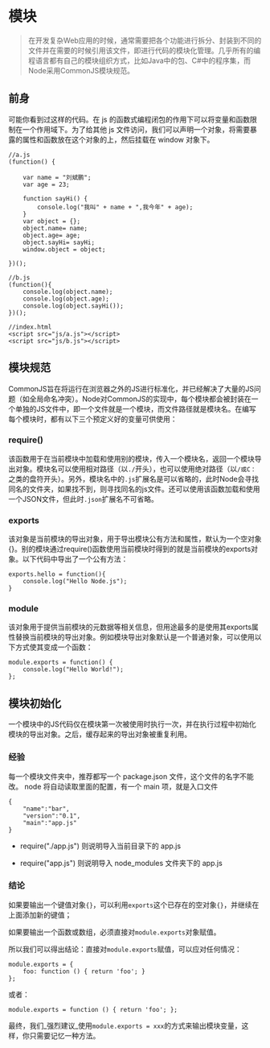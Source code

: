 # 模块

> 在开发复杂Web应用的时候，通常需要把各个功能进行拆分、封装到不同的文件并在需要的时候引用该文件，即进行代码的模块化管理。几乎所有的编程语言都有自己的模块组织方式，比如Java中的包、C\#中的程序集，而Node采用CommonJS模块规范。

## 前身

可能你看到过这样的代码。在 js 的函数式编程闭包的作用下可以将变量和函数限制在一个作用域下。为了给其他 js 文件访问，我们可以声明一个对象，将需要暴露的属性和函数放在这个对象的上，然后挂载在 window 对象下。

```
//a.js
(function() {

    var name = "刘斌鹏";
    var age = 23;

    function sayHi() {
        console.log("我叫" + name + ",我今年" + age);
    }
    var object = {};
    object.name= name;
    object.age= age;
    object.sayHi= sayHi;
    window.object = object;

})();

//b.js
(function(){
    console.log(object.name);
    console.log(object.age);
    console.log(object.sayHi());
})();

//index.html
<script src="js/a.js"></script>
<script src="js/b.js"></script>
```

## 

## 模块规范

CommonJS旨在将运行在浏览器之外的JS进行标准化，并已经解决了大量的JS问题（如全局命名冲突）。Node对CommonJS的实现中，每个模块都会被封装在一个单独的JS文件中，即一个文件就是一个模块，而文件路径就是模块名。在编写每个模块时，都有以下三个预定义好的变量可供使用：

### require\(\)

该函数用于在当前模块中加载和使用别的模块，传入一个模块名，返回一个模块导出对象。模块名可以使用相对路径（以`./`开头），也可以使用绝对路径（以`/或C：`之类的盘符开头）。另外，模块名中的`.js`扩展名是可以省略的，此时Node会寻找同名的文件夹，如果找不到，则寻找同名的js文件。还可以使用该函数加载和使用一个JSON文件，但此时`.json`扩展名不可省略。

### exports

该对象是当前模块的导出对象，用于导出模块公有方法和属性，默认为一个空对象{}。别的模块通过require\(\)函数使用当前模块时得到的就是当前模块的exports对象。以下代码中导出了一个公有方法：

```
exports.hello = function(){
    console.log("Hello Node.js");
}
```

### module

该对象用于提供当前模块的元数据等相关信息，但用途最多的是使用其exports属性替换当前模块的导出对象。例如模块导出对象默认是一个普通对象，可以使用以下方式使其变成一个函数：

```
module.exports = function() {
    console.log("Hello World!");
};
```

## 模块初始化

一个模块中的JS代码仅在模块第一次被使用时执行一次，并在执行过程中初始化模块的导出对象。之后，缓存起来的导出对象被重复利用。

### 经验

每一个模块文件夹中，推荐都写一个 package.json 文件，这个文件的名字不能改。 node 将自动读取里面的配置，有一个 main 项，就是入口文件

```
{
    "name":"bar",
    "version":"0.1",
    "main":"app.js"
}
```

* require\("./app.js"\) 则说明导入当前目录下的 app.js

* require\("app.js"\) 则说明导入 node\_modules 文件夹下的 app.js

### 

### 结论

如果要输出一个键值对象`{}`，可以利用`exports`这个已存在的空对象`{}`，并继续在上面添加新的键值；

如果要输出一个函数或数组，必须直接对`module.exports`对象赋值。

所以我们可以得出结论：直接对`module.exports`赋值，可以应对任何情况：

```
module.exports = {
    foo: function () { return 'foo'; }
};
```

或者：

```
module.exports = function () { return 'foo'; };
```

最终，我们_强烈建议_使用`module.exports = xxx`的方式来输出模块变量，这样，你只需要记忆一种方法。

